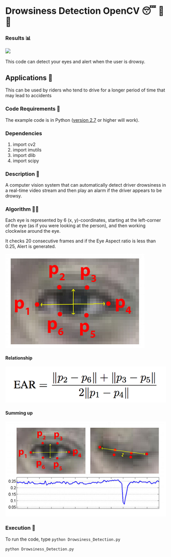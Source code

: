 # Drowsiness Detection OpenCV 😴 🚫 🚗

### Results 📊

<img src="https://github.com/kap6174/Drowsiness_Detection/blob/main/assets/drowsy.gif">

This code can detect your eyes and alert when the user is drowsy.

## Applications 🎯
This can be used by riders who tend to drive for a longer period of time that may lead to accidents

### Code Requirements 🦄
The example code is in Python ([version 2.7](https://www.python.org/download/releases/2.7/) or higher will work). 

### Dependencies

1) import cv2
2) import imutils
3) import dlib
4) import scipy


### Description 📌

A computer vision system that can automatically detect driver drowsiness in a real-time video stream and then play an alarm if the driver appears to be drowsy.

### Algorithm 👨‍🔬

Each eye is represented by 6 (x, y)-coordinates, starting at the left-corner of the eye (as if you were looking at the person), and then working clockwise around the eye.

It checks 20 consecutive frames and if the Eye Aspect ratio is less than 0.25, Alert is generated.

<img src="https://github.com/kap6174/Drowsiness_Detection/blob/main/assets/eye1.jpg">


#### Relationship

<img src="https://github.com/kap6174/Drowsiness_Detection/blob/main/assets/eye2.png">

#### Summing up

<img src="https://github.com/kap6174/Drowsiness_Detection/blob/main/assets/eye3.jpg">


### Execution 🐉
To run the code, type `python Drowsiness_Detection.py`

```
python Drowsiness_Detection.py
```


